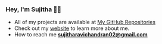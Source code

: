 ### Hey, I'm Sujitha 👋🏽  



- All of my projects are available at [My GitHub Repositories](https://github.com/sujims22?tab=repositories)
- Check out my [website](https://sujims22.github.io/sujitharavichandran/) to learn more about me.
- How to reach me **sujitharavichandran02@gmail.com**












